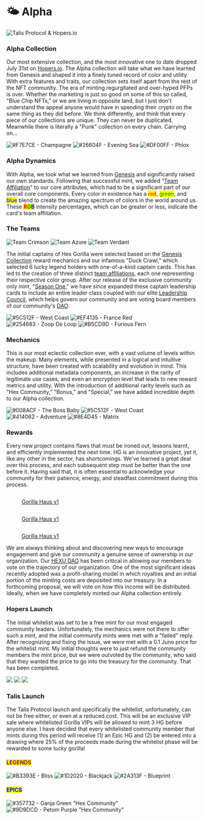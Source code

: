 # 🌤 Alpha

![Talis Protocol & Hopers.io](../../../.gitbook/assets/alpha-banner.png)

### Alpha Collection

Our most extensive collection, and the most innovative one to date dropped July 31st on [Hopers.io](https://hopers.io). The Alpha collection will take what we have learned from Genesis and shaped it into a finely tuned record of color and utility. With extra features and traits,  our collection sets itself  apart from the rest of the NFT community. The era of minting regurgitated and over-hyped PFPs is over. Whether the marketing is just so good on some of this so called, "Blue Chip NFTs," or we are living in opposite land, but I just don't understand the appeal anyone would have in spending their crypto on the same thing as they did before. We think differently, and think that every piece of our collections are unique. They can never be duplicated. Meanwhile there is literally a "Punk" collection on every chain. Carrying on...



![#F7E7CE - Champagne](../../../.gitbook/assets/epic613.png) ![#26604F - Evening Sea](../../../.gitbook/assets/epic618.png) ![#DF00FF - Phlox](../../../.gitbook/assets/epic644.png)

### Alpha Dynamics

With Alpha, we took what we learned from [Genesis](../genesis.md) and significantly raised our own standards. Following that successful mint, we added "[Team Affiliation](./#the-teams)" to our core attributes, which had to be a significant part of our overall core components. Every color in existence has a <mark style="color:red;">red</mark>, <mark style="color:green;">green</mark>, and <mark style="color:blue;">blue</mark> blend to create the amazing spectrum of colors in the world around us. These <mark style="color:red;">**R**</mark><mark style="color:green;">**G**</mark><mark style="color:blue;">**B**</mark> intensity percentages, which can be greater or less, indicate the card's team affiliation.&#x20;

### The Teams

![Team Crimson](<../../../.gitbook/assets/5 (2).png>) ![Team Azure](<../../../.gitbook/assets/1 (3).png>) ![Team Verdant](<../../../.gitbook/assets/3 (6).png>)

The initial captains of Hex Gorilla were selected based on the [Genesis Collection](../genesis.md#the-collection) reward mechanics and our infamous "Duck Crawl," which selected 6 lucky legend holders with one-of-a-kind captain cards. This has led to the creation of three distinct [team affiliations](./#the-teams), each one representing their respective color group. After our release of the exclusive community only mint, "[Season One](side-missions/season-one.md)," we have since expanded these captain leadership cards to include an entire leader class coupled with our elite [Leadership Council](broken-reference), which helps govern our community and are voting board members of our community's [DAO](broken-reference).

![#5C512F - West Coast](../../../.gitbook/assets/501.png) ![#EF4135 - France Red](../../../.gitbook/assets/551.png) ![#254683 - Zoop De Loop](../../../.gitbook/assets/651.png) ![#B5CD9D - Furious Fern](<../../../.gitbook/assets/690 (1).png>)

### Mechanics

This is our most eclectic collection ever, with a vast volume of levels within the makeup. Many elements, while presented in a logical and intuitive structure, have been created with scalability and evolution in mind. This includes additional metadata components, an increase in the rarity of legitimate use cases, and even an encryption level that leads to new reward metrics and utility. With the introduction of additional rarity levels such as "Hex Community," "Bonus," and "Special," we have added incredible depth to our Alpha collection.

![#008ACF - The Boss Baby](../../../.gitbook/assets/484.png) ![#5C512F - West Coast](<../../../.gitbook/assets/501 (1).png>) ![#414062 - Adventure](../../../.gitbook/assets/602.png) ![#8E4D45 - Matrix](../../../.gitbook/assets/839.png)

### Rewards

Every new project contains flaws that must be ironed out, lessons learnt, and efficiently implemented the next time. HG is an innovative project, yet it, like any other in the sector, has shortcomings. We've learned a great deal over this process, and each subsequent step must be better than the one before it. Having said that, it is often essential to acknowledge your community for their patience, energy, and steadfast commitment during this process.

<div>

<figure><img src="../../../.gitbook/assets/12 (2).png" alt=""><figcaption><p><a href="side-missions/gorilla-haus.md">Gorilla Haus v1</a></p></figcaption></figure>

 

<figure><img src="../../../.gitbook/assets/5 (2) (1).png" alt=""><figcaption><p><a href="side-missions/gorilla-haus.md">Gorilla Haus v1</a></p></figcaption></figure>

 

<figure><img src="../../../.gitbook/assets/10.png" alt=""><figcaption><p><a href="side-missions/gorilla-haus.md">Gorilla Haus v1</a></p></figcaption></figure>

</div>

We are always thinking about and discovering new ways to encourage engagement and give our community a genuine sense of ownership in our organization. Our [HEXU DAO](broken-reference) has been critical in allowing our members to vote on the trajectory of our organization. One of the most significant ideas recently adopted was a profit-sharing model in which royalties and an initial portion of the minting costs are deposited into our treasury. In a forthcoming proposal, we will vote on how this income will be distributed. Ideally, when we have completely minted our Alpha collection entirely.&#x20;

### Hopers Launch

The initial whitelist was set to be a free mint for our most engaged community leaders. Unfortunately, the mechanics were not there to offer such a mint, and the initial community mints were met with a "failed" reply. After recognizing and fixing the issue, we were met with a 0.1 Juno price for the whitelist mint. My initial thoughts were to just refund the community members the mint price, but we were outvoted by the community, who said that they wanted the price to go into the treasury for the community. That has been completed.

![](../../../.gitbook/assets/839.png) ![](../../../.gitbook/assets/690.png) ![](../../../.gitbook/assets/602.png)

### Talis Launch

The Talis Protocol launch and specifically the whitelist, unfortunately, can not be free either, or even at a reduced cost. This will be an exclusive VIP sale where whitelisted Gorilla VIPs will be allowed to mint 3 HG before anyone else. I have decided that every whitelisted community member that mints during this period will receive (1) an Epic HG and (2) be entered into a drawing where 25% of the proceeds made during the whitelist phase will be rewarded to some lucky gorilla!

#### <mark style="color:purple;">LEGENDS</mark>

![#B3393E - Bliss](../../../.gitbook/assets/700.gif) ![#1D2020 - Blackjack](../../../.gitbook/assets/698.gif) ![#2A313F - Blueprint](../../../.gitbook/assets/705.gif)

#### <mark style="color:blue;">EPICS</mark>

![#357732 - Ganja Green "Hex Community"](<../../../.gitbook/assets/680 (1).png>) ![#9D9DCD - Petom Purple "Hex Community"](../../../.gitbook/assets/689.png)
